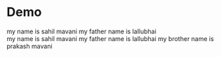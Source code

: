 # Demo
my name is sahil mavani my father name is lallubhai  <br>
my name is sahil mavani my father name is lallubhai 
 my brother name is prakash mavani
 